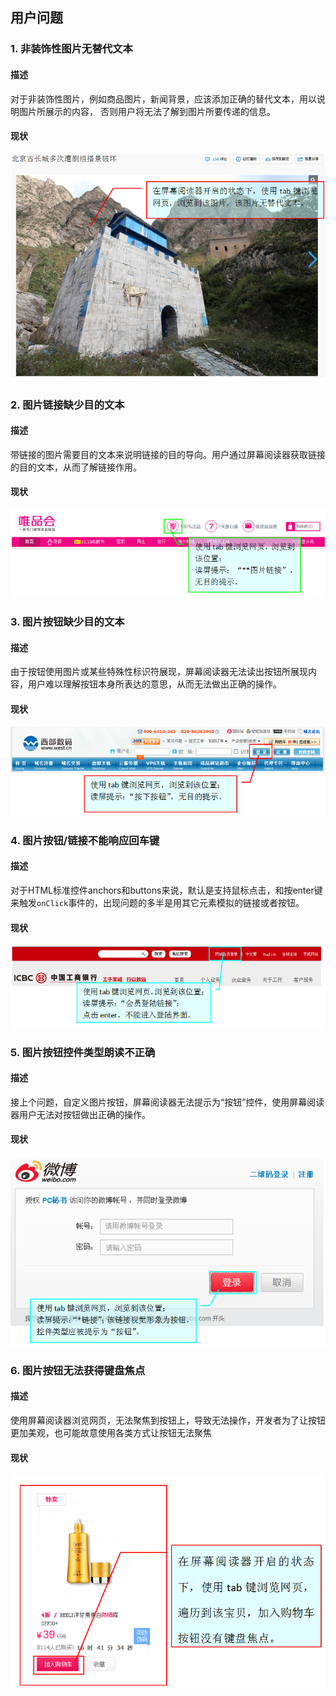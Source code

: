 ## 用户问题

### 1. 非装饰性图片无替代文本
#### 描述
  对于非装饰性图片，例如商品图片，新闻背景，应该添加正确的替代文本，用以说明图片所展示的内容，
  否则用户将无法了解到图片所要传递的信息。
#### 现状
  ![非装饰性图片无替代文本](1.png)
  
### 2. 图片链接缺少目的文本
#### 描述
  带链接的图片需要目的文本来说明链接的目的导向。用户通过屏幕阅读器获取链接的目的文本，从而了解链接作用。
#### 现状
  ![图片链接无目的文本](2.png)
  
### 3. 图片按钮缺少目的文本
#### 描述
  由于按钮使用图片或某些特殊性标识符展现，屏幕阅读器无法读出按钮所展现内容，用户难以理解按钮本身所表达的意思，从而无法做出正确的操作。
#### 现状
  ![图片按钮缺少目的文本](4.png)
  
### 4. 图片按钮/链接不能响应回车键
#### 描述
  对于HTML标准控件anchors和buttons来说，默认是支持鼠标点击，和按enter键来触发`onClick`事件的，出现问题的多半是用其它元素模拟的链接或者按钮。
#### 现状
  ![图片按钮/链接不能响应回车键](3.png)
  
### 5. 图片按钮控件类型朗读不正确
#### 描述
  接上个问题，自定义图片按钮，屏幕阅读器无法提示为“按钮”控件，使用屏幕阅读器用户无法对按钮做出正确的操作。
#### 现状
  ![图片按钮控件类型朗读不正确](6.png)
  
### 6. 图片按钮无法获得键盘焦点
#### 描述
  使用屏幕阅读器浏览网页，无法聚焦到按钮上，导致无法操作，开发者为了让按钮更加美观，也可能故意使用各类方式让按钮无法聚焦
#### 现状
  ![图片按钮无法获得键盘焦点](5.png)
  

